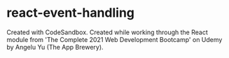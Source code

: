 # react-event-handling
Created with CodeSandbox. Created while working through the React module from 'The Complete 2021 Web Development Bootcamp' on Udemy by Angelu Yu (The App Brewery).
